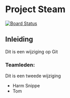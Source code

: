 # Project Steam

[![Board Status](https://dev.azure.com/HU-HBO-ICT/e5b6ad8e-8777-4cd1-ab5d-d32c701471d0/5425097d-8d47-4e2a-8b38-58bedcf5a373/_apis/work/boardbadge/67e1573b-017d-49e1-b009-54dc628193e1?columnOptions=1)](https://dev.azure.com/HU-HBO-ICT/e5b6ad8e-8777-4cd1-ab5d-d32c701471d0/_boards/board/t/5425097d-8d47-4e2a-8b38-58bedcf5a373/Microsoft.RequirementCategory/)

## Inleiding
Dit is een wijziging op Git

### Teamleden:

Dit is een tweede wijziging

* Harm Snippe
* Tom
